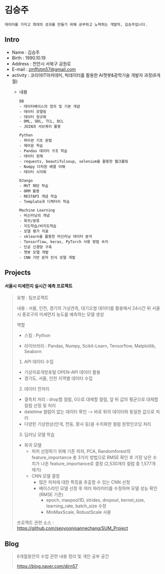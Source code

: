 # 김승주 
```
데이터를 가지고 최대의 성과를 만들기 위해 공부하고 노력하는 개발자, 김승주입니다.
```

## Intro
* Name : 김승주
* Birth : 1990.10.19
* Address : 천안시 서북구 공원로
* E-mail : zmffotm57@gmail.com
* activity : 코리아IT아카데미, 빅데이터를 활용한 AI챗봇&광학기술 개발자 과정(6개월)
  - 내용 
        
        DB
        - 데이터베이스의 정의 및 기본 개념
        - 데이터 모델링
        - 데이터 정규화
        - DML, DDL, TCL, DCL
        - JOIN과 서브쿼리 활용

        Python
        - 파이썬 기초 문법
        - 제어문 학습
        - Pandas 데이터 구조 학습
        - 데이터 정제
        - requests, beautifulsoup, selenium을 활용한 웹크롤링
        - Numpy 다차원 배열 이해
        - 데이터 시각화

        DJango
        - MVT 패턴 학습
        - ORM 활용
        - RESTAPI 개념 학습
        - Template과 디렉터리 학습

        Machine Learning
        - 머신러닝의 개념
        - 회귀/분류
        - 지도학습/비지도학습
        - 모델 평가 지표
        - sklearn을 활용한 머신러닝 데이터 분석
        - Tensorflow, keras, PyTorch 사용 방법 숙지
        - 인공 신경망 구축
        - 챗봇 모델 개발
        - CNN 기반 문자 인식 모델 개발
            
## Projects
#### 서울시 미세먼지 실시간 예측 프로젝트
> 유형 : 팀프로젝트
> 
> 내용 : 서울, 인천, 경기의 기상관측, 대기오염 데이터를 활용해서 24시간 뒤 서울시 종로구의 미세먼지 농도를 예측하는 모델 생성
> 
> 역할
>- 스킬 : Python
>
>- 라이브러리 : Pandas, Numpy, Scikit-Learn, Tensorflow, Matplotlib, Seaborn
>
> 1) API 데이터 수집
> 
> - 기상자료개방포털 OPEN-API 데이터 활용
> - 경기도, 서울, 인천 지역별 데이터 수집
> 
> 2) 데이터 전처리
> 
> - 결측치 처리 : drop할 컬럼, 0으로 대체할 컬럼, 앞 뒤 값의 평균으로 대체할 컬럼 선정 및 처리
> - datetime 컬럼이 없는 데이터 확인 -> 바로 뒤의 데이터와 동일한 값으로 처리 
> - 다양한 기상현상(안개, 천둥, 황사 등)을 수치화한 컬럼 원핫인코딩 처리
> 
> 3) 딥러닝 모델 학습
> 
> - 회귀 모델
>   - 피처 선정하기 위해 기존 피처, PCA, Randomforest의 feature_importance 총 3가지 방법으로 RMSE 확인 후 가장 낮은 수치가 나온 feature_importance로 결정 (2,530개의 컬럼 중 1,577개 제거)
>   - CNN 모델 결정
>     - 많은 피처에 대한 특징을 추출할 수 있는 CNN 선정
>     - 베이스라인 모델 선정 후 여러 파라미터를 수정하며 모델 성능 확인 (RMSE 기준)
>       - epoch, maxpool1D, strides, dropout, kernel_size, learning_rate, batch_size 수정
>       - MinMaxScale, RobustScale 사용
>        
> 프로젝트 관련 소스 : https://github.com/seoyoonjoannechang/SUM_Project

## Blog
> 6개월동안의 수업 관련 내용 정리 및 개인 공부 공간
> 
> https://blog.naver.com/dirn57

